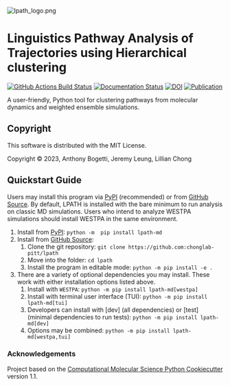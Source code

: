 ![lpath_logo.png](https://raw.githubusercontent.com/chonglab-pitt/LPATH/main/logo/lpath_logo.png)

Linguistics Pathway Analysis of Trajectories using Hierarchical clustering
==============================
[//]: # (Badges)
[![GitHub Actions Build Status](https://github.com/chonglab-pitt/lpath/workflows/CI/badge.svg)](https://github.com/chonglab-pitt/lpath/actions?query=workflow%3ACI)
[![Documentation Status](https://readthedocs.org/projects/lpath/badge/?version=latest)](https://lpath.readthedocs.io/en/latest/?badge=latest)
[![DOI](https://zenodo.org/badge/624926339.svg)](https://zenodo.org/badge/latestdoi/624926339)
[![Publication](https://img.shields.io/badge/Publication-darkred)](https://pubs.acs.org/doi/full/10.1021/acs.jcim.3c01318)

A user-friendly, Python tool for clustering pathways from molecular dynamics and weighted ensemble simulations.


## Copyright

This software is distributed with the MIT License.

Copyright © 2023, Anthony Bogetti, Jeremy Leung, Lillian Chong


## Quickstart Guide

Users may install this program via [PyPI](https://pypi.org/project/lpath-md/) (recommended) or 
from [GitHub Source](https://github.com/chonglab-pitt/lpath). By default, LPATH is installed with the bare minimum to 
run analysis on classic MD simulations. Users who intend to analyze WESTPA simulations should install WESTPA 
in the same environment.

1. Install from [PyPI](https://pypi.org/project/lpath-md/):
    ```python -m  pip install lpath-md```
2. Install from [GitHub Source](https://github.com/chonglab-pitt/lpath):
    1. Clone the git repository:  ```git clone https://github.com:chonglab-pitt/lpath```
    2. Move into the folder: ```cd lpath```
    3. Install the program in editable mode: ```python -m pip install -e .```
3. There are a variety of optional dependencies you may install. These work with either installation options listed above.
    1. Install with `WESTPA`: ```python -m pip install lpath-md[westpa]```
    2. Install with terminal user interface (TUI): ```python -m pip install lpath-md[tui]```
    3. Developers can install with [dev] (all dependencies) or [test] (minimal dependencies to run tests): ```python -m pip install lpath-md[dev]```
    4. Options may be combined: ```python -m pip install lpath-md[westpa,tui]```


### Acknowledgements
 
Project based on the 
[Computational Molecular Science Python Cookiecutter](https://github.com/molssi/cookiecutter-cms) version 1.1.
